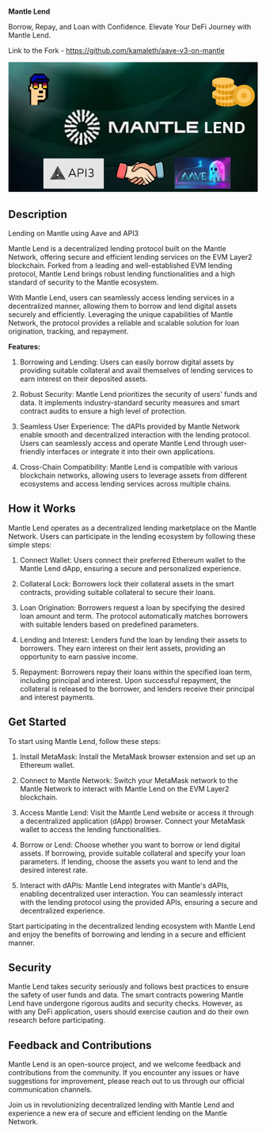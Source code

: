 **Mantle Lend**

Borrow, Repay, and Loan with Confidence. Elevate Your DeFi Journey with Mantle Lend.

Link to the Fork - https://github.com/kamaleth/aave-v3-on-mantle

![Cover Image](image.png)

## Description

Lending on Mantle using Aave and API3 

Mantle Lend is a decentralized lending protocol built on the Mantle Network, offering secure and efficient lending services on the EVM Layer2 blockchain. Forked from a leading and well-established EVM lending protocol, Mantle Lend brings robust lending functionalities and a high standard of security to the Mantle ecosystem.

With Mantle Lend, users can seamlessly access lending services in a decentralized manner, allowing them to borrow and lend digital assets securely and efficiently. Leveraging the unique capabilities of Mantle Network, the protocol provides a reliable and scalable solution for loan origination, tracking, and repayment.

**Features:**

1. Borrowing and Lending: Users can easily borrow digital assets by providing suitable collateral and avail themselves of lending services to earn interest on their deposited assets.

2. Robust Security: Mantle Lend prioritizes the security of users' funds and data. It implements industry-standard security measures and smart contract audits to ensure a high level of protection.

3. Seamless User Experience: The dAPIs provided by Mantle Network enable smooth and decentralized interaction with the lending protocol. Users can seamlessly access and operate Mantle Lend through user-friendly interfaces or integrate it into their own applications.

4. Cross-Chain Compatibility: Mantle Lend is compatible with various blockchain networks, allowing users to leverage assets from different ecosystems and access lending services across multiple chains.

## How it Works

Mantle Lend operates as a decentralized lending marketplace on the Mantle Network. Users can participate in the lending ecosystem by following these simple steps:

1. Connect Wallet: Users connect their preferred Ethereum wallet to the Mantle Lend dApp, ensuring a secure and personalized experience.

2. Collateral Lock: Borrowers lock their collateral assets in the smart contracts, providing suitable collateral to secure their loans.

3. Loan Origination: Borrowers request a loan by specifying the desired loan amount and term. The protocol automatically matches borrowers with suitable lenders based on predefined parameters.

4. Lending and Interest: Lenders fund the loan by lending their assets to borrowers. They earn interest on their lent assets, providing an opportunity to earn passive income.

5. Repayment: Borrowers repay their loans within the specified loan term, including principal and interest. Upon successful repayment, the collateral is released to the borrower, and lenders receive their principal and interest payments.

## Get Started

To start using Mantle Lend, follow these steps:

1. Install MetaMask: Install the MetaMask browser extension and set up an Ethereum wallet.

2. Connect to Mantle Network: Switch your MetaMask network to the Mantle Network to interact with Mantle Lend on the EVM Layer2 blockchain.

3. Access Mantle Lend: Visit the Mantle Lend website or access it through a decentralized application (dApp) browser. Connect your MetaMask wallet to access the lending functionalities.

4. Borrow or Lend: Choose whether you want to borrow or lend digital assets. If borrowing, provide suitable collateral and specify your loan parameters. If lending, choose the assets you want to lend and the desired interest rate.

5. Interact with dAPIs: Mantle Lend integrates with Mantle's dAPIs, enabling decentralized user interaction. You can seamlessly interact with the lending protocol using the provided APIs, ensuring a secure and decentralized experience.

Start participating in the decentralized lending ecosystem with Mantle Lend and enjoy the benefits of borrowing and lending in a secure and efficient manner.

## Security

Mantle Lend takes security seriously and follows best practices to ensure the safety of user funds and data. The smart contracts powering Mantle Lend have undergone rigorous audits and security checks. However, as with any DeFi application, users should exercise caution and do their own research before participating.

## Feedback and Contributions

Mantle Lend is an open-source project, and we welcome feedback and contributions from the community. If you encounter any issues or have suggestions for improvement, please reach out to us through our official communication channels.

Join us in revolutionizing decentralized lending with Mantle Lend and experience a new era of secure and efficient lending on the Mantle Network.
